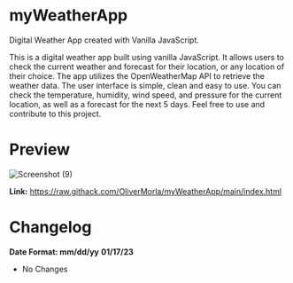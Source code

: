 # myWeatherApp
Digital Weather App created with Vanilla JavaScript.

This is a digital weather app built using vanilla JavaScript. It allows users to check the current weather and forecast for their location, or any location of their choice. The app utilizes the OpenWeatherMap API to retrieve the weather data. The user interface is simple, clean and easy to use. You can check the temperature, humidity, wind speed, and pressure for the current location, as well as a forecast for the next 5 days. Feel free to use and contribute to this project.

# Preview
![Screenshot (9)](https://user-images.githubusercontent.com/73266650/212815532-0fc2a6ae-5873-46f1-b166-3643d38bff7b.png)

**Link:** https://raw.githack.com/OliverMorla/myWeatherApp/main/index.html


# Changelog
**Date Format: mm/dd/yy**
**01/17/23**
- No Changes
